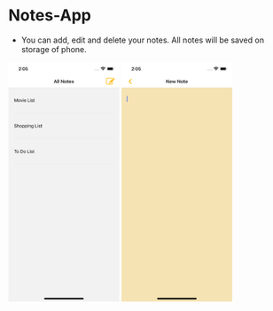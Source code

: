 # Notes-App

*   You can add, edit and delete your notes. All notes will be saved on storage of phone.

<div>
    <img src='./assets/img/1.png' width='200px'/>
    <img src='./assets/img/2.png' width='200px'/>
</div>